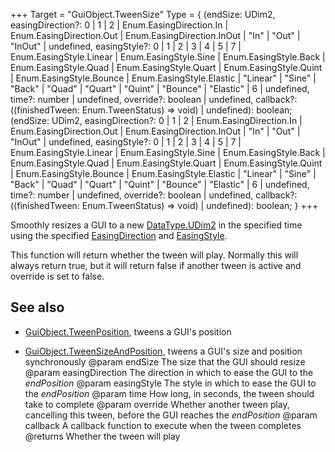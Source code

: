 +++
Target = "GuiObject.TweenSize"
Type = { (endSize: UDim2, easingDirection?: 0 | 1 | 2 | Enum.EasingDirection.In | Enum.EasingDirection.Out | Enum.EasingDirection.InOut | "In" | "Out" | "InOut" | undefined, easingStyle?: 0 | 1 | 2 | 3 | 4 | 5 | 7 | Enum.EasingStyle.Linear | Enum.EasingStyle.Sine | Enum.EasingStyle.Back | Enum.EasingStyle.Quad | Enum.EasingStyle.Quart | Enum.EasingStyle.Quint | Enum.EasingStyle.Bounce | Enum.EasingStyle.Elastic | "Linear" | "Sine" | "Back" | "Quad" | "Quart" | "Quint" | "Bounce" | "Elastic" | 6 | undefined, time?: number | undefined, override?: boolean | undefined, callback?: ((finishedTween: Enum.TweenStatus) => void) | undefined): boolean; (endSize: UDim2, easingDirection?: 0 | 1 | 2 | Enum.EasingDirection.In | Enum.EasingDirection.Out | Enum.EasingDirection.InOut | "In" | "Out" | "InOut" | undefined, easingStyle?: 0 | 1 | 2 | 3 | 4 | 5 | 7 | Enum.EasingStyle.Linear | Enum.EasingStyle.Sine | Enum.EasingStyle.Back | Enum.EasingStyle.Quad | Enum.EasingStyle.Quart | Enum.EasingStyle.Quint | Enum.EasingStyle.Bounce | Enum.EasingStyle.Elastic | "Linear" | "Sine" | "Back" | "Quad" | "Quart" | "Quint" | "Bounce" | "Elastic" | 6 | undefined, time?: number | undefined, override?: boolean | undefined, callback?: ((finishedTween: Enum.TweenStatus) => void) | undefined): boolean; }
+++

Smoothly resizes a GUI to a new [DataType.UDim2](https://developer.roblox.com/search#stq=UDim2) in the specified time using the specified [EasingDirection](https://developer.roblox.com/search#stq=EasingDirection) and [EasingStyle](https://developer.roblox.com/search#stq=EasingStyle).This function will return whether the tween will play. Normally this will always return true, but it will return false if another tween is active and override is set to false.## See also - [GuiObject.TweenPosition](https://developer.roblox.com/api-reference/function/GuiObject/TweenPosition), tweens a GUI's position - [GuiObject.TweenSizeAndPosition](https://developer.roblox.com/api-reference/function/GuiObject/TweenSizeAndPosition), tweens a GUI's size and position synchronously@param endSize The size that the GUI should resize@param easingDirection The direction in which to ease the GUI to the *endPosition*@param easingStyle The style in which to ease the GUI to the *endPosition*@param time How long, in seconds, the tween should take to complete@param override Whether another tween play, cancelling this tween, before the GUI reaches the *endPosition*@param callback A callback function to execute when the tween completes@returns Whether the tween will play
